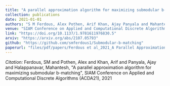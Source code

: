 ```yaml
---
title: "A parallel approximation algorithm for maximizing submodular b-matching"
collection: publications
date: 2021-01-01
authors: "S M Ferdous, Alex Pothen, Arif Khan, Ajay Panyala and Mahantesh Halappanavar"
venue: "SIAM Conference on Applied and Computational Discrete Algorithms (ACDA21)"
link: "https://doi.org/10.1137/1.9781611976830.5"
arxiv: "https://arxiv.org/abs/2107.05793"
github: "https://github.com/smferdous1/Submodular-b-matching"
paperurl: "files/pdf/papers/Ferdous et al_2021_A Parallel Approximation Algorithm for Maximizing Submodular b-Matching.pdf"
---
```

*Citation:* Ferdous, SM and Pothen, Alex and Khan, Arif and Panyala, Ajay and Halappanavar, Mahantesh, "A parallel approximation algorithm for maximizing submodular b-matching", SIAM Conference on Applied and Computational Discrete Algorithms (ACDA21), 2021
